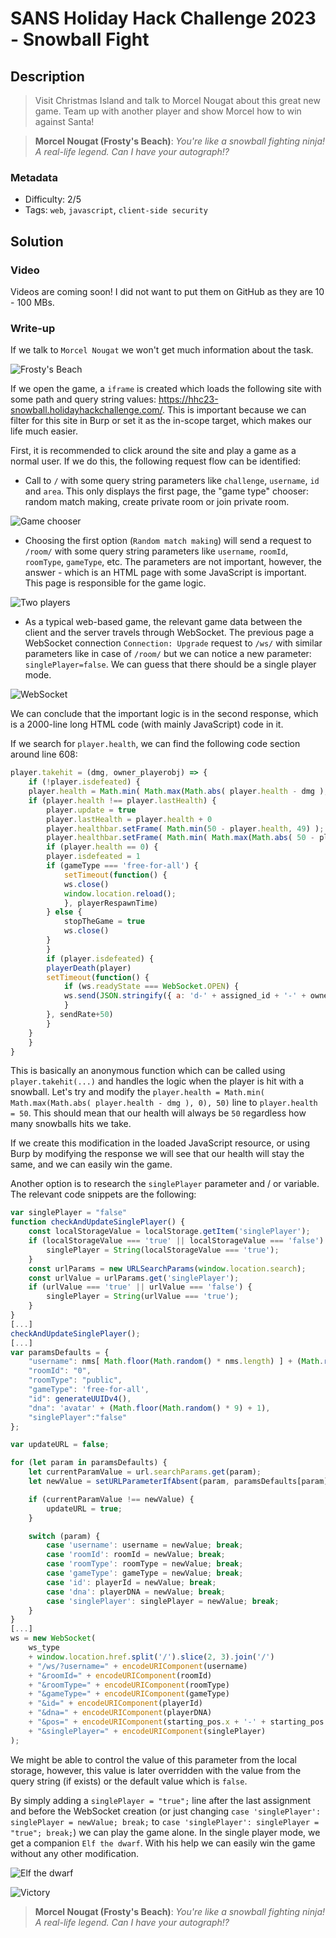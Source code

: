 # SANS Holiday Hack Challenge 2023 - Snowball Fight

## Description

> Visit Christmas Island and talk to Morcel Nougat about this great new game. Team up with another player and show Morcel how to win against Santa!

> **Morcel Nougat (Frosty's Beach)**:
*You're like a snowball fighting ninja! A real-life legend. Can I have your autograph!?*

### Metadata

- Difficulty: 2/5
- Tags: `web`, `javascript`, `client-side security`

## Solution

### Video

Videos are coming soon! I did not want to put them on GitHub as they are 10 - 100 MBs.
<!-- <video src="media/snowball-fight.mp4" width='100%' controls playsinline></video> -->

### Write-up

If we talk to `Morcel Nougat` we won't get much information about the task.

![Frosty's Beach](media/frostys-beach.png)

If we open the game, a `iframe` is created which loads the following site with some path and query string values: <https://hhc23-snowball.holidayhackchallenge.com/>. This is important because we can filter for this site in Burp or set it as the in-scope target, which makes our life much easier.

First, it is recommended to click around the site and play a game as a normal user. If we do this, the following request flow can be identified:
- Call to `/` with some query string parameters like `challenge`, `username`, `id` and `area`. This only displays the first page, the "game type" chooser: random match making, create private room or join private room.

![Game chooser](media/game-chooser.png)

- Choosing the first option (`Random match making`) will send a request to `/room/` with some query string parameters like `username`, `roomId`, `roomType`, `gameType`, etc. The parameters are not important, however, the answer - which is an HTML page with some JavaScript is important. This page is responsible for the game logic.

![Two players](media/two-players.png)

- As a typical web-based game, the relevant game data between the client and the server travels through WebSocket. The previous page a WebSocket connection `Connection: Upgrade` request to `/ws/` with similar parameters like in case of `/room/` but we can notice a new parameter: `singlePlayer=false`. We can guess that there should be a single player mode.

![WebSocket](media/websocket.png)

We can conclude that the important logic is in the second response, which is a 2000-line long HTML code (with mainly JavaScript) code in it.

If we search for `player.health`, we can find the following code section around line 608:

```javascript
player.takehit = (dmg, owner_playerobj) => {
    if (!player.isdefeated) {
    player.health = Math.min( Math.max(Math.abs( player.health - dmg ), 0), 50)
    if (player.health !== player.lastHealth) {
        player.update = true
        player.lastHealth = player.health + 0
        player.healthbar.setFrame( Math.min(50 - player.health, 49) );
        player.healthbar.setFrame( Math.min( Math.max(Math.abs( 50 - player.health ), 0), 49) )
        if (player.health == 0) {
        player.isdefeated = 1
        if (gameType === 'free-for-all') {
            setTimeout(function() {
            ws.close()
            window.location.reload();
            }, playerRespawnTime)
        } else {
            stopTheGame = true
            ws.close()
        }
        }
        if (player.isdefeated) {
        playerDeath(player)
        setTimeout(function() {
            if (ws.readyState === WebSocket.OPEN) {
            ws.send(JSON.stringify({ a: 'd-' + assigned_id + '-' + owner_playerobj.assigned_id, i: playerId})); 
            }
        }, sendRate+50)
        }
    }
    }
}
```

This is basically an anonymous function which can be called using `player.takehit(...)` and handles the logic when the player is hit with a snowball. Let's try and modify the `player.health = Math.min( Math.max(Math.abs( player.health - dmg ), 0), 50)` line to `player.health = 50`. This should mean that our health will always be `50` regardless how many snowballs hits we take.

If we create this modification in the loaded JavaScript resource, or using Burp by modifying the response we will see that our health will stay the same, and we can easily win the game.

Another option is to research the `singlePlayer` parameter and / or variable. The relevant code snippets are the following:

```javascript
var singlePlayer = "false"
function checkAndUpdateSinglePlayer() {
    const localStorageValue = localStorage.getItem('singlePlayer');
    if (localStorageValue === 'true' || localStorageValue === 'false') {
        singlePlayer = String(localStorageValue === 'true');
    }
    const urlParams = new URLSearchParams(window.location.search);
    const urlValue = urlParams.get('singlePlayer');
    if (urlValue === 'true' || urlValue === 'false') {
        singlePlayer = String(urlValue === 'true');
    }
}
[...]
checkAndUpdateSinglePlayer();
[...]
var paramsDefaults = {
    "username": nms[ Math.floor(Math.random() * nms.length) ] + (Math.random() + 1).toString(36).substring(10),
    "roomId": "0",
    "roomType": "public",
    "gameType": 'free-for-all',
    "id": generateUUIDv4(),
    "dna": 'avatar' + (Math.floor(Math.random() * 9) + 1),
    "singlePlayer":"false"
};

var updateURL = false;

for (let param in paramsDefaults) {
    let currentParamValue = url.searchParams.get(param);
    let newValue = setURLParameterIfAbsent(param, paramsDefaults[param]);

    if (currentParamValue !== newValue) {
        updateURL = true;
    }

    switch (param) {
        case 'username': username = newValue; break;
        case 'roomId': roomId = newValue; break;
        case 'roomType': roomType = newValue; break;
        case 'gameType': gameType = newValue; break;
        case 'id': playerId = newValue; break;
        case 'dna': playerDNA = newValue; break;
        case 'singlePlayer': singlePlayer = newValue; break;
    }
}
[...]
ws = new WebSocket(
    ws_type 
    + window.location.href.split('/').slice(2, 3).join('/')
    + "/ws/?username=" + encodeURIComponent(username)
    + "&roomId=" + encodeURIComponent(roomId)
    + "&roomType=" + encodeURIComponent(roomType)
    + "&gameType=" + encodeURIComponent(gameType)
    + "&id=" + encodeURIComponent(playerId)
    + "&dna=" + encodeURIComponent(playerDNA)
    + "&pos=" + encodeURIComponent(starting_pos.x + '-' + starting_pos.y)
    + "&singlePlayer=" + encodeURIComponent(singlePlayer)
);
```

We might be able to control the value of this parameter from the local storage, however, this value is later overridden with the value from the query string (if exists) or the default value which is `false`.

By simply adding a `singlePlayer = "true";` line after the last assignment and before the WebSocket creation (or just changing `case 'singlePlayer': singlePlayer = newValue; break;` to `case 'singlePlayer': singlePlayer = "true"; break;`) we can play the game alone. In the single player mode, we get a companion `Elf the dwarf`. With his help we can easily win the game without any other modification.

![Elf the dwarf](media/elf-the-dwarf.png)

![Victory](media/victory.png)

> **Morcel Nougat (Frosty's Beach)**:
*You're like a snowball fighting ninja! A real-life legend. Can I have your autograph!?*